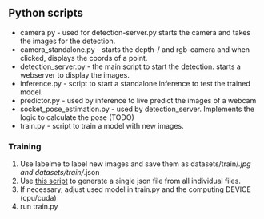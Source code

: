## Python scripts

* camera.py - used for detection-server.py   starts the camera and takes the images for the detection.
* camera_standalone.py - starts the depth-/ and rgb-camera and when clicked, displays the coords of a point.
* detection_server.py - the main script to start the detection. starts a webserver to display the images.
* inference.py - script to start a standalone inference to test the trained model.
* predictor.py - used by inference to live predict the images of a webcam
* socket_pose_estimation.py - used by detection_server. Implements the logic to calculate the pose (TODO)
* train.py - script to train a model with new images.

### Training
1. Use labelme to label new images and save them as datasets/train/*.jpg and datasets/train/*.json
2. Use [this script](../datasets/convert_individual_json_to_detectron_json.py) to generate a single json file from all individual files.
3. If necessary, adjust used model in train.py and the computing DEVICE (cpu/cuda)
4. run train.py
